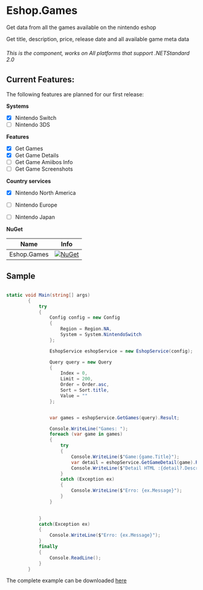 # Eshop.Games

Get data from all the games available on the nintendo eshop

Get title, description, price, release date and all available game meta data

 ###### This is the component, works on All platforms that support .NETStandard 2.0
 
 ## Current Features:
The following features are planned for our first release:

 **Systems**
 - [x] Nintendo Switch
 - [ ] Nintendo 3DS
 
 **Features**
 - [x] Get Games
 - [X] Get Game Details
 - [ ] Get Game Amiibos Info
 - [ ] Get Game Screenshots
 
  **Country services**
  
 - [x] Nintendo North America
 - [ ] Nintendo Europe
 - [ ] Nintendo Japan
 
 
 **NuGet**

|Name|Info|
| ------------------- | :------------------: |
|Eshop.Games|[![NuGet](https://img.shields.io/badge/nuget-1.0.0-blue.svg)](https://www.nuget.org/packages/Eshop.Games/1.0.0/)|

## Sample

```csharp

static void Main(string[] args)
        {
            try
            {
                Config config = new Config
                {
                    Region = Region.NA,
                    System = System.NintendoSwitch
                };

                EshopService eshopService = new EshopService(config);

                Query query = new Query
                {
                    Index = 0,
                    Limit = 200,
                    Order = Order.asc,
                    Sort = Sort.title,
                    Value = ""
                };


                var games = eshopService.GetGames(query).Result;

                Console.WriteLine("Games: ");
                foreach (var game in games)
                {
                    try
                    {
                        Console.WriteLine($"Game:{game.Title}");
                        var detail = eshopService.GetGameDetail(game).Result;
                        Console.WriteLine($"Detail HTML :{detail?.DescriptionHTML}");
                    }
                    catch (Exception ex)
                    {
                        Console.WriteLine($"Erro: {ex.Message}");
                    }
                }

              
            }
            catch(Exception ex)
            {
                Console.WriteLine($"Erro: {ex.Message}");
            }
            finally
            {
                Console.ReadLine();
            }
        }

```

The complete example can be downloaded [here](https://github.com/TBertuzzi/Eshop.Games/tree/master/Eshop.Games.Test)

